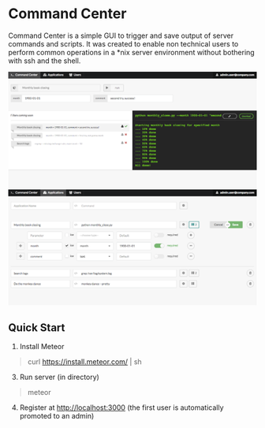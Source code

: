 Command Center
=============
Command Center is a simple GUI to trigger and save output of server commands and scripts. It was created to enable non technical users
to perform common operations in a *nix server environment without bothering with ssh and the shell.

![](https://raw.githubusercontent.com/hyperborea/command-center/media/Command_Center1.png "Commands page")
![](https://raw.githubusercontent.com/hyperborea/command-center/media/Command_Center3.png "Applications page")

Quick Start
-------------
1. Install Meteor
> curl https://install.meteor.com/ | sh

3. Run server (in directory)
> meteor

4. Register at <http://localhost:3000> (the first user is automatically promoted to an admin)
